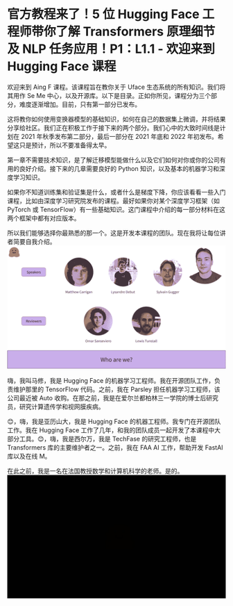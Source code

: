 # 官方教程来了！5 位 Hugging Face 工程师带你了解 Transformers 原理细节及 NLP 任务应用！P1：L1.1 - 欢迎来到 Hugging Face 课程 

欢迎来到 Aing F 课程。该课程旨在教你关于 Uface 生态系统的所有知识。我们将其用作 Se Me 中心，以及开源库。以下是目录。正如你所见，课程分为三个部分，难度逐渐增加。目前，只有第一部分已发布。

这将教你如何使用变换器模型的基础知识，如何在自己的数据集上微调，并将结果分享给社区。我们正在积极工作于接下来的两个部分。我们心中的大致时间线是计划在 2021 年秋季发布第二部分，最后一部分在 2021 年底和 2022 年初发布。希望这只是预计，所以不要准备得太早。

第一章不需要技术知识，是了解迁移模型能做什么以及它们如何对你或你的公司有用的良好介绍。接下来的几章需要良好的 Python 知识，以及基本的机器学习和深度学习知识。

如果你不知道训练集和验证集是什么，或者什么是梯度下降，你应该看看一些入门课程，比如由深度学习研究院发布的课程。最好如果你对某个深度学习框架（如 PyTorch 或 TensorFlow）有一些基础知识。这门课程中介绍的每一部分材料在这两个框架中都有对应版本。

所以我们能够选择你最熟悉的那一个。这是开发本课程的团队。现在我将让每位讲者简要自我介绍。![](img/fe6c73294945af1bd1bf68d48ce70497_1.png)

嗨，我叫马修，我是 Hugging Face 的机器学习工程师。我在开源团队工作，负责维护那里的 TensorFlow 代码。之前，我在 Parsley 担任机器学习工程师，该公司最近被 Auto 收购。在那之前，我是在爱尔兰都柏林三一学院的博士后研究员，研究计算遗传学和视网膜疾病。

😊，嗨，我是亚历山大，我是 Hugging Face 的机器工程师。我专门在开源团队工作。我在 Hugging Face 工作了几年，和我的团队成员一起开发了本课程中大部分工具。😊，嗨，我是西尔万，我是 TechFase 的研究工程师，也是 Transformers 库的主要维护者之一。之前，我在 FAA AI 工作，帮助开发 FastAI 库以及在线 M。

在此之前，我是一名在法国教授数学和计算机科学的老师。是的。![](img/fe6c73294945af1bd1bf68d48ce70497_3.png)
